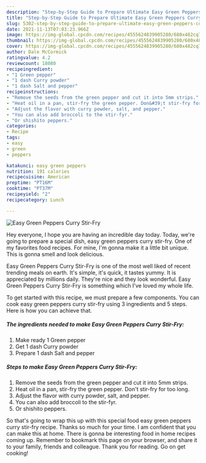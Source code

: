 ```yaml
---
description: "Step-by-Step Guide to Prepare Ultimate Easy Green Peppers Curry Stir-Fry"
title: "Step-by-Step Guide to Prepare Ultimate Easy Green Peppers Curry Stir-Fry"
slug: 5302-step-by-step-guide-to-prepare-ultimate-easy-green-peppers-curry-stir-fry
date: 2021-11-13T07:03:23.966Z
image: https://img-global.cpcdn.com/recipes/4555624839905280/680x482cq70/easy-green-peppers-curry-stir-fry-recipe-main-photo.jpg
thumbnail: https://img-global.cpcdn.com/recipes/4555624839905280/680x482cq70/easy-green-peppers-curry-stir-fry-recipe-main-photo.jpg
cover: https://img-global.cpcdn.com/recipes/4555624839905280/680x482cq70/easy-green-peppers-curry-stir-fry-recipe-main-photo.jpg
author: Dale McCormick
ratingvalue: 4.2
reviewcount: 18080
recipeingredient:
- "1 Green pepper"
- "1 dash Curry powder"
- "1 dash Salt and pepper"
recipeinstructions:
- "Remove the seeds from the green pepper and cut it into 5mm strips."
- "Heat oil in a pan, stir-fry the green pepper. Don&#39;t stir-fry for too long."
- "Adjust the flavor with curry powder, salt, and pepper."
- "You can also add broccoli to the stir-fyr."
- "Or shishito peppers."
categories:
- Recipe
tags:
- easy
- green
- peppers

katakunci: easy green peppers 
nutrition: 191 calories
recipecuisine: American
preptime: "PT16M"
cooktime: "PT37M"
recipeyield: "2"
recipecategory: Lunch

---
```



![Easy Green Peppers Curry Stir-Fry](https://img-global.cpcdn.com/recipes/4555624839905280/680x482cq70/easy-green-peppers-curry-stir-fry-recipe-main-photo.jpg)

Hey everyone, I hope you are having an incredible day today. Today, we're going to prepare a special dish, easy green peppers curry stir-fry. One of my favorites food recipes. For mine, I'm gonna make it a little bit unique. This is gonna smell and look delicious.



Easy Green Peppers Curry Stir-Fry is one of the most well liked of recent trending meals on earth. It's simple, it's quick, it tastes yummy. It is appreciated by millions daily. They're nice and they look wonderful. Easy Green Peppers Curry Stir-Fry is something which I've loved my whole life.


To get started with this recipe, we must prepare a few components. You can cook easy green peppers curry stir-fry using 3 ingredients and 5 steps. Here is how you can achieve that.

<!--inarticleads1-->

##### The ingredients needed to make Easy Green Peppers Curry Stir-Fry:

1. Make ready 1 Green pepper
1. Get 1 dash Curry powder
1. Prepare 1 dash Salt and pepper




<!--inarticleads2-->

##### Steps to make Easy Green Peppers Curry Stir-Fry:

1. Remove the seeds from the green pepper and cut it into 5mm strips.
1. Heat oil in a pan, stir-fry the green pepper. Don&#39;t stir-fry for too long.
1. Adjust the flavor with curry powder, salt, and pepper.
1. You can also add broccoli to the stir-fyr.
1. Or shishito peppers.




So that's going to wrap this up with this special food easy green peppers curry stir-fry recipe. Thanks so much for your time. I am confident that you can make this at home. There is gonna be interesting food in home recipes coming up. Remember to bookmark this page on your browser, and share it to your family, friends and colleague. Thank you for reading. Go on get cooking!
